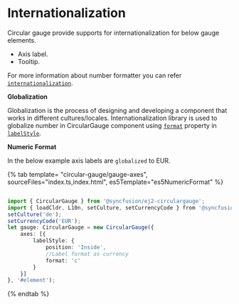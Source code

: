 # Internationalization

Circular gauge provide supports for internationalization for below gauge elements.

* Axis label.
* Tooltip.

For more information about number formatter you can refer
[`internationalization`](http://ej2.syncfusion.com/documentation/base/intl.html).

<!-- markdownlint-disable MD036 -->
**Globalization**

Globalization is the process of designing and developing a component that works in different cultures/locales.
Internationalization library is used to globalize number in CircularGauge component
using [`format`](../api/circular-gauge/label#format-string) property in [`labelStyle`](../api/circular-gauge/label).

<!-- markdownlint-disable MD036 -->
**Numeric Format**

In the below example axis labels are `globalized` to EUR.

{% tab template= "circular-gauge/gauge-axes", sourceFiles="index.ts,index.html", es5Template="es5NumericFormat" %}

```typescript

import { CircularGauge } from '@syncfusion/ej2-circulargauge';
import { loadCldr, L10n, setCulture, setCurrencyCode } from '@syncfusion/ej2-base';
setCulture('de');
setCurrencyCode('EUR');
let gauge: CircularGauge = new CircularGauge({
    axes: [{
        labelStyle: {
            position: 'Inside',
            //Label format as currency
            format: 'c'
        }
    }]
}, '#element');

```

{% endtab %}